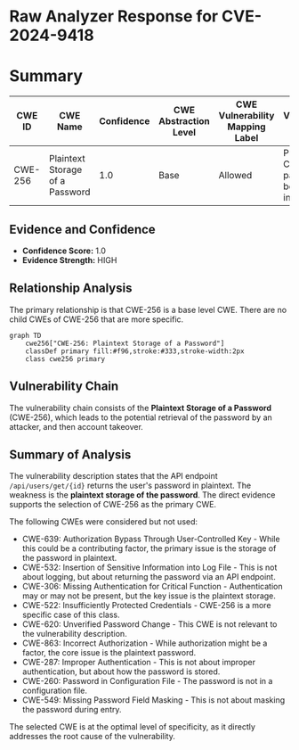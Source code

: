 # Raw Analyzer Response for CVE-2024-9418

# Summary
| CWE ID | CWE Name | Confidence | CWE Abstraction Level | CWE Vulnerability Mapping Label | CWE-Vulnerability Mapping Notes |
|---|---|---|---|---|---|
| CWE-256 | Plaintext Storage of a Password | 1.0 | Base | Allowed | Primary CWE. The password is being stored in plaintext. |

## Evidence and Confidence

*   **Confidence Score:** 1.0
*   **Evidence Strength:** HIGH

## Relationship Analysis
The primary relationship is that CWE-256 is a base level CWE. There are no child CWEs of CWE-256 that are more specific.

```mermaid
graph TD
    cwe256["CWE-256: Plaintext Storage of a Password"]
    classDef primary fill:#f96,stroke:#333,stroke-width:2px
    class cwe256 primary
```

## Vulnerability Chain
The vulnerability chain consists of the **Plaintext Storage of a Password** (CWE-256), which leads to the potential retrieval of the password by an attacker, and then account takeover.

## Summary of Analysis
The vulnerability description states that the API endpoint `/api/users/get/{id}` returns the user's password in plaintext. The weakness is the **plaintext storage of the password**. The direct evidence supports the selection of CWE-256 as the primary CWE.

The following CWEs were considered but not used:

*   CWE-639: Authorization Bypass Through User-Controlled Key - While this could be a contributing factor, the primary issue is the storage of the password in plaintext.
*   CWE-532: Insertion of Sensitive Information into Log File - This is not about logging, but about returning the password via an API endpoint.
*   CWE-306: Missing Authentication for Critical Function - Authentication may or may not be present, but the key issue is the plaintext storage.
*   CWE-522: Insufficiently Protected Credentials - CWE-256 is a more specific case of this class.
*   CWE-620: Unverified Password Change - This CWE is not relevant to the vulnerability description.
*   CWE-863: Incorrect Authorization - While authorization might be a factor, the core issue is the plaintext password.
*   CWE-287: Improper Authentication - This is not about improper authentication, but about how the password is stored.
*   CWE-260: Password in Configuration File - The password is not in a configuration file.
*   CWE-549: Missing Password Field Masking - This is not about masking the password during entry.

The selected CWE is at the optimal level of specificity, as it directly addresses the root cause of the vulnerability.